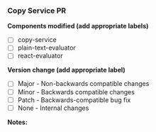 ### Copy Service PR

**Components modified (add appropriate labels)**
- [ ] copy-service
- [ ] plain-text-evaluator
- [ ] react-evaluator

**Version change (add appropriate label)**
- [ ] Major - Non-backwards compatible changes
- [ ] Minor - Backwards compatible changes
- [ ] Patch - Backwards-compatible bug fix
- [ ] None - Internal changes

**Notes:**

